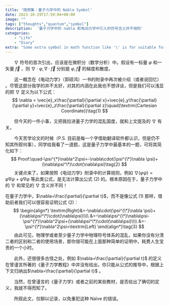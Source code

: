 ```yaml
---
title: '随想集：量子力学中的 Nabla Symbol'
date: 2023-10-29T17:59:04+08:00
image: ""
tags: ["thoughts","quantum","symbol"]
description:  '量子力学中的 nabla 和电动力学中引入的符号含义并不相同'
categories: 	
    - "Life"
    - "Diary"
extra: "Some extra symbol in math function like '\' is for suitable for blog system'"
---
```






&emsp;&emsp;$\nabla$ 符号的首次引出，应该是在微积分（数学分析）中。假设有一标量 $\varphi$ 和一矢量 $\vec{f}$ ，则 $\nabla\cdot\varphi , \nabla\cdot\vec{f}$ 分别是 $\varphi, \vec{f}$ 的梯度和散度。

&emsp;&emsp;这一概念在《电动力学》（郭硕鸿）一书的附录中再次被介绍（或者说回忆） 。尽管这部分我学的并不太好，对其的内涵在此我也不想详谈，但是我们可以浅显的把 $\nabla$ 定义为以下公式：
$$
\nabla = \vec{e}_x\frac{\partial}{\partial x}+\vec{e}_y\frac{\partial}{\partial y}+\vec{e}_z\frac{\partial}{\partial z}\quad(\textrm{Cartesian Coordinate})\tag{1}
$$


&emsp;&emsp;但今天的一件小事，又把我拉进量子力学的混乱国度，就和上文提及的 $\nabla$ 有关。

&emsp;&emsp;今天苦学论文的时候（P.S. 目前是每一个字借助翻译软件都认识，但是仍不知其所叙何事），同学给我看了一道题，这是量子力学中最基本的一题，可将其简化如下：
$$
Proof:\quad-\psi^{*}\nabla^2\psi=-\nabla\cdot(\psi^{\*}\nabla \psi)+(\nabla\psi^\*)\cdot(\nabla\psi)\tag{2}
$$
&emsp;&emsp;关键点来了，如果按照《电动力学》附录中的计算规则，例如 $\nabla(\varphi\psi)=\varphi\nabla\psi+\psi\nabla\varphi$ 等此类公式，是无法计算出公式 (2) 的。根本原因在于，量子力学中的 $\nabla$ 和常见的 $\nabla$ 含义并不同！

在量子力学中，$\nabla=\frac{\partial}{\partial t}$，而不是像公式 (1) 那样，借助前者我们可以很容易证明公式 (2)：
$$
\begin{align*}
\textrm{Right}&=-\nabla\cdot(\psi^{\*}\nabla \psi)+(\nabla\psi^\*)\cdot(\nabla\psi)\\\\
&=-\nabla\psi^{\*}\nabla\psi-\psi^{\*}\nabla^2\psi+(\nabla\psi^\*)\cdot(\nabla\psi)\\\\
&=-\psi^{\*}\nabla^2\psi=\textrm{Left}
\end{align*}\tag{3}
$$
&emsp;&emsp;由此可见，物理学或者至少量子力学中物理符号体系的混乱，如果你没有分清二者的区别和二者的使用场景，那你很可能在上面那种简单的证明中，耗费人生宝贵的一个小时。

&emsp;&emsp;此外，还很很多古怪之处，例如 $\nabla=\frac{\partial}{\partial t}$ 的定义在曾谨言所著的《量子力学教程》中并没有给出，你只能从公式的推导中，根据上下文归纳出$\nabla=\frac{\partial}{\partial t}$ 。

&emsp;&emsp;当然，在曾谨言的《量子力学》或者之前的某些教材，是否给出了确切的定义，我就不得而知了。

&emsp;&emsp;所叙此文，仅聊以记录，以免重犯这种 Naïve 的错误。
